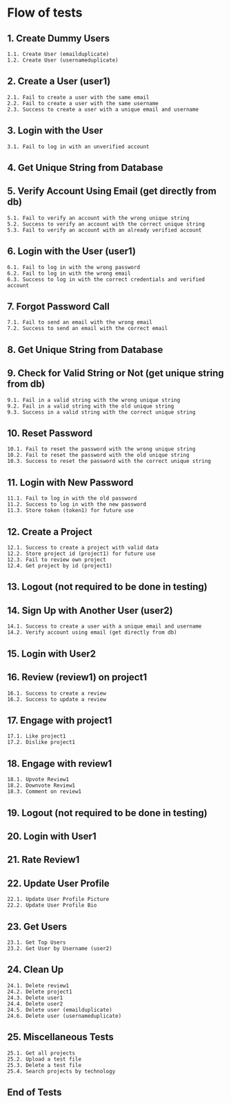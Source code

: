 # Flow of tests

## 1. Create Dummy Users
    1.1. Create User (emailduplicate)
    1.2. Create User (usernameduplicate)

## 2. Create a User (user1)
    2.1. Fail to create a user with the same email
    2.2. Fail to create a user with the same username
    2.3. Success to create a user with a unique email and username

## 3. Login with the User
    3.1. Fail to log in with an unverified account

## 4. Get Unique String from Database

## 5. Verify Account Using Email (get directly from db)
    5.1. Fail to verify an account with the wrong unique string
    5.2. Success to verify an account with the correct unique string
    5.3. Fail to verify an account with an already verified account

## 6. Login with the User (user1)
    6.1. Fail to log in with the wrong password
    6.2. Fail to log in with the wrong email
    6.3. Success to log in with the correct credentials and verified account

## 7. Forgot Password Call
    7.1. Fail to send an email with the wrong email
    7.2. Success to send an email with the correct email

## 8. Get Unique String from Database

## 9. Check for Valid String or Not (get unique string from db)
    9.1. Fail in a valid string with the wrong unique string
    9.2. Fail in a valid string with the old unique string
    9.3. Success in a valid string with the correct unique string

## 10. Reset Password
    10.1. Fail to reset the password with the wrong unique string
    10.2. Fail to reset the password with the old unique string
    10.3. Success to reset the password with the correct unique string

## 11. Login with New Password
    11.1. Fail to log in with the old password
    11.2. Success to log in with the new password
    11.3. Store token (token1) for future use

## 12. Create a Project
    12.1. Success to create a project with valid data
    12.2. Store project id (project1) for future use
    12.3. Fail to review own project
    12.4. Get project by id (project1)

## 13. Logout (not required to be done in testing)

## 14. Sign Up with Another User (user2)
    14.1. Success to create a user with a unique email and username
    14.2. Verify account using email (get directly from db)

## 15. Login with User2

## 16. Review (review1) on project1
    16.1. Success to create a review
    16.2. Success to update a review

## 17. Engage with project1
    17.1. Like project1
    17.2. Dislike project1

## 18. Engage with review1
    18.1. Upvote Review1
    18.2. Downvote Review1
    18.3. Comment on review1

## 19. Logout (not required to be done in testing)

## 20. Login with User1

## 21. Rate Review1

## 22. Update User Profile
    22.1. Update User Profile Picture
    22.2. Update User Profile Bio

## 23. Get Users
    23.1. Get Top Users
    23.2. Get User by Username (user2)

## 24. Clean Up
    24.1. Delete review1
    24.2. Delete project1
    24.3. Delete user1
    24.4. Delete user2
    24.5. Delete user (emailduplicate)
    24.6. Delete user (usernameduplicate)

## 25. Miscellaneous Tests
    25.1. Get all projects
    25.2. Upload a test file
    25.3. Delete a test file
    25.4. Search projects by technology

## End of Tests
